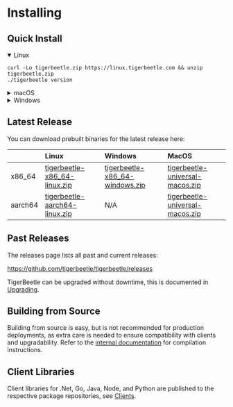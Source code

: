 # Installing

## Quick Install

<details open>
<summary>Linux</summary>

```console
curl -Lo tigerbeetle.zip https://linux.tigerbeetle.com && unzip tigerbeetle.zip
./tigerbeetle version
```
</details>

<details>
<summary>macOS</summary>

```console
curl -Lo tigerbeetle.zip https://mac.tigerbeetle.com && unzip tigerbeetle.zip
./tigerbeetle version
```
</details>

<details>
<summary>Windows</summary>

```console
powershell -command "curl.exe -Lo tigerbeetle.zip https://windows.tigerbeetle.com; Expand-Archive tigerbeetle.zip .
.\tigerbeetle version
```
</details>

## Latest Release

You can download prebuilt binaries for the latest release here:

|         | Linux                           | Windows                          | MacOS                             |
| :------ | :------------------------------ | :------------------------------- | :-------------------------------- |
| x86_64  | [tigerbeetle-x86_64-linux.zip]  | [tigerbeetle-x86_64-windows.zip] | [tigerbeetle-universal-macos.zip] |
| aarch64 | [tigerbeetle-aarch64-linux.zip] | N/A                              | [tigerbeetle-universal-macos.zip] |

[tigerbeetle-aarch64-linux.zip]:
  https://github.com/tigerbeetle/tigerbeetle/releases/latest/download/tigerbeetle-aarch64-linux.zip
[tigerbeetle-universal-macos.zip]:
  https://github.com/tigerbeetle/tigerbeetle/releases/latest/download/tigerbeetle-universal-macos.zip
[tigerbeetle-x86_64-linux.zip]:
  https://github.com/tigerbeetle/tigerbeetle/releases/latest/download/tigerbeetle-x86_64-linux.zip
[tigerbeetle-x86_64-windows.zip]:
  https://github.com/tigerbeetle/tigerbeetle/releases/latest/download/tigerbeetle-x86_64-windows.zip

## Past Releases

The releases page lists all past and current releases:

<https://github.com/tigerbeetle/tigerbeetle/releases>

TigerBeetle can be upgraded without downtime, this is documented in [Upgrading](./upgrading.md).

## Building from Source

Building from source is easy, but is not recommended for production deployments, as extra care is
needed to ensure compatibility with clients and upgradability. Refer to the
[internal documentation](https://github.com/tigerbeetle/tigerbeetle/tree/main/docs/internals) for
compilation instructions.

## Client Libraries

Client libraries for .Net, Go, Java, Node, and Python are published to the respective package
repositories, see [Clients](../coding/clients/).
